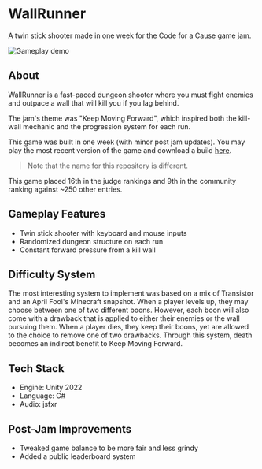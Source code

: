 # WallRunner

A twin stick shooter made in one week for the Code for a Cause game jam.

![Gameplay demo](Media/WallRunner(1).gif)

## About

WallRunner is a fast-paced dungeon shooter where you must fight enemies and outpace a wall that will kill you if you lag behind.

The jam's theme was "Keep Moving Forward", which inspired both the kill-wall mechanic and the progression system for each run.

This game was built in one week (with minor post jam updates). You may play the most recent version of the game and download a build [here](http://bit.ly/42UFdnV).
> Note that the name for this repository is different.

This game placed 16th in the judge rankings and 9th in the community ranking against ~250 other entries.

## Gameplay Features
- Twin stick shooter with keyboard and mouse inputs
- Randomized dungeon structure on each run
- Constant forward pressure from a kill wall

## Difficulty System
The most interesting system to implement was based on a mix of Transistor and an April Fool's Minecraft snapshot.
When a player levels up, they may choose between one of two different boons. However, each boon will also come with a drawback that is applied to either their enemies or the wall pursuing them.
When a player dies, they keep their boons, yet are allowed to the choice to remove one of two drawbacks.
Through this system, death becomes an indirect benefit to Keep Moving Forward.

## Tech Stack
- Engine: Unity 2022
- Language: C#
- Audio: jsfxr

## Post-Jam Improvements
- Tweaked game balance to be more fair and less grindy
- Added a public leaderboard system
